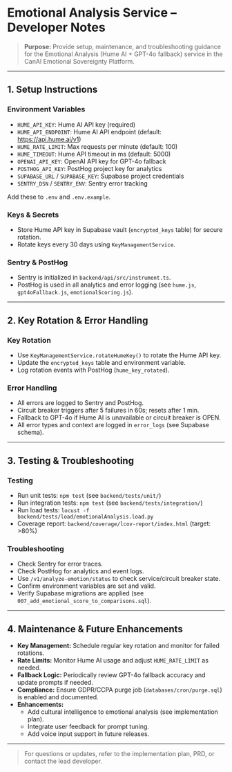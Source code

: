 # Emotional Analysis Service – Developer Notes

> **Purpose:** Provide setup, maintenance, and troubleshooting guidance for the Emotional Analysis
> (Hume AI + GPT-4o fallback) service in the CanAI Emotional Sovereignty Platform.

---

## 1. Setup Instructions

### Environment Variables

- `HUME_API_KEY`: Hume AI API key (required)
- `HUME_API_ENDPOINT`: Hume AI API endpoint (default: https://api.hume.ai/v1)
- `HUME_RATE_LIMIT`: Max requests per minute (default: 100)
- `HUME_TIMEOUT`: Hume API timeout in ms (default: 5000)
- `OPENAI_API_KEY`: OpenAI API key for GPT-4o fallback
- `POSTHOG_API_KEY`: PostHog project key for analytics
- `SUPABASE_URL` / `SUPABASE_KEY`: Supabase project credentials
- `SENTRY_DSN` / `SENTRY_ENV`: Sentry error tracking

Add these to `.env` and `.env.example`.

### Keys & Secrets

- Store Hume API key in Supabase vault (`encrypted_keys` table) for secure rotation.
- Rotate keys every 30 days using `KeyManagementService`.

### Sentry & PostHog

- Sentry is initialized in `backend/api/src/instrument.ts`.
- PostHog is used in all analytics and error logging (see `hume.js`, `gpt4oFallback.js`,
  `emotionalScoring.js`).

---

## 2. Key Rotation & Error Handling

### Key Rotation

- Use `KeyManagementService.rotateHumeKey()` to rotate the Hume API key.
- Update the `encrypted_keys` table and environment variable.
- Log rotation events with PostHog (`hume_key_rotated`).

### Error Handling

- All errors are logged to Sentry and PostHog.
- Circuit breaker triggers after 5 failures in 60s; resets after 1 min.
- Fallback to GPT-4o if Hume AI is unavailable or circuit breaker is OPEN.
- All error types and context are logged in `error_logs` (see Supabase schema).

---

## 3. Testing & Troubleshooting

### Testing

- Run unit tests: `npm test` (see `backend/tests/unit/`)
- Run integration tests: `npm test` (see `backend/tests/integration/`)
- Run load tests: `locust -f backend/tests/load/emotionalAnalysis.load.py`
- Coverage report: `backend/coverage/lcov-report/index.html` (target: >80%)

### Troubleshooting

- Check Sentry for error traces.
- Check PostHog for analytics and event logs.
- Use `/v1/analyze-emotion/status` to check service/circuit breaker state.
- Confirm environment variables are set and valid.
- Verify Supabase migrations are applied (see `007_add_emotional_score_to_comparisons.sql`).

---

## 4. Maintenance & Future Enhancements

- **Key Management:** Schedule regular key rotation and monitor for failed rotations.
- **Rate Limits:** Monitor Hume AI usage and adjust `HUME_RATE_LIMIT` as needed.
- **Fallback Logic:** Periodically review GPT-4o fallback accuracy and update prompts if needed.
- **Compliance:** Ensure GDPR/CCPA purge job (`databases/cron/purge.sql`) is enabled and documented.
- **Enhancements:**
  - Add cultural intelligence to emotional analysis (see implementation plan).
  - Integrate user feedback for prompt tuning.
  - Add voice input support in future releases.

---

> For questions or updates, refer to the implementation plan, PRD, or contact the lead developer.
